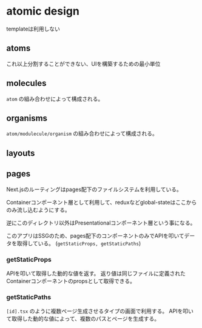 # atomic design

templateは利用しない

## atoms

これ以上分割することができない、UIを構築するための最小単位

## molecules

`atom` の組み合わせによって構成される。

## organisms

`atom/modulecule/organism` の組み合わせによって構成される。

## layouts



## pages

Next.jsのルーティングはpages配下のファイルシステムを利用している。

Containerコンポーネント層として利用して、reduxなどglobal-stateはここからのみ流し込むようにする。

逆にこのディレクトリ以外はPresentationalコンポーネント層という事になる。

このアプリはSSGのため、pages配下のコンポーネントのみでAPIを叩いてデータを取得している。
(`getStaticProps, getStaticPaths`)

### getStaticProps
APIを叩いて取得した動的な値を返す。
返り値は同じファイルに定義されたContainerコンポーネントのpropsとして取得できる。

### getStaticPaths
`[id].tsx` のように複数ページ生成させるタイプの画面で利用する。
APIを叩いて取得した動的な値によって、複数のパスとページを生成する。
